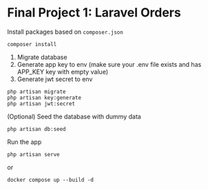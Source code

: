 # Final Project 1: Laravel Orders

Install packages based on `composer.json`
```
composer install
```

1. Migrate database
2. Generate app key to env (make sure your .env file exists and has APP_KEY key with empty value)
3. Generate jwt secret to env

```
php artisan migrate
php artisan key:generate
php artisan jwt:secret
```

(Optional) Seed the database with dummy data
```
php artisan db:seed
```

Run the app
```
php artisan serve
```

or
```
docker compose up --build -d
```